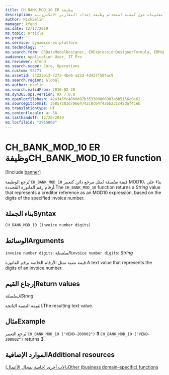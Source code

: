 ```yaml
---
title: CH_BANK_MOD_10 ER وظيفة
description: يوفر هذا الموضوع معلومات حول كيفية استخدام وظيفة إعداد التقارير الإلكترونية CH_BANK_MOD_10 (ER).
author: NickSelin
manager: kfend
ms.date: 12/17/2019
ms.topic: article
ms.prod: ''
ms.service: dynamics-ax-platform
ms.technology: ''
ms.search.form: ERDataModelDesigner, ERExpressionDesignerFormula, ERMappedFormatDesigner, ERModelMappingDesigner
audience: Application User, IT Pro
ms.reviewer: kfend
ms.search.scope: Core, Operations
ms.custom: 58771
ms.assetid: 24223e13-727a-4be6-a22d-4d427f504ac9
ms.search.region: Global
ms.author: nselin
ms.search.validFrom: 2016-02-28
ms.dyn365.ops.version: AX 7.0.0
ms.openlocfilehash: 42a345fc48b0d87b353308060903a6b5156c0e62
ms.sourcegitcommit: 36857283d70664742c8c04f426b231c42daf4ceb
ms.translationtype: HT
ms.contentlocale: ar-SA
ms.lasthandoff: 12/20/2019
ms.locfileid: "2915868"
---
```

# <span data-ttu-id="5997e-103"><a name="CH_BANK_MOD_10">CH_BANK_MOD_10 ER وظيفة</a></span><span class="sxs-lookup"><span data-stu-id="5997e-103"><a name="CH_BANK_MOD_10">CH_BANK_MOD_10 ER function</a></span></span>

[!include [banner](../includes/banner.md)]

<span data-ttu-id="5997e-104">تُرجع الوظيفة `CH_BANK_MOD_10` قيمة *سلسلة* تُمثل مرجع دائن كتعبير MOD10، بناءً على أرقام رقم الفاتورة المُحددة.</span><span class="sxs-lookup"><span data-stu-id="5997e-104">The `CH_BANK_MOD_10` function returns a *String* value that represents a creditor reference as an MOD10 expression, based on the digits of the specified invoice number.</span></span>

## <a name="syntax"></a><span data-ttu-id="5997e-105">بناء الجملة</span><span class="sxs-lookup"><span data-stu-id="5997e-105">Syntax</span></span>

```
CH_BANK_MOD_10 (invoice number digits)
```

## <a name="arguments"></a><span data-ttu-id="5997e-106">الوسائط</span><span class="sxs-lookup"><span data-stu-id="5997e-106">Arguments</span></span>

<span data-ttu-id="5997e-107">`invoice number digits`: *السلسلة*</span><span class="sxs-lookup"><span data-stu-id="5997e-107">`invoice number digits`: *String*</span></span>

<span data-ttu-id="5997e-108">قيمة نصية تمثل الأرقام الخاصة برقم الفاتورة.</span><span class="sxs-lookup"><span data-stu-id="5997e-108">A text value that represents the digits of an invoice number.</span></span>

## <a name="return-values"></a><span data-ttu-id="5997e-109">إرجاع القيم</span><span class="sxs-lookup"><span data-stu-id="5997e-109">Return values</span></span>

<span data-ttu-id="5997e-110">*السلسلة*</span><span class="sxs-lookup"><span data-stu-id="5997e-110">*String*</span></span>

<span data-ttu-id="5997e-111">القيمة النصية الناتجة.</span><span class="sxs-lookup"><span data-stu-id="5997e-111">The resulting text value.</span></span>

## <a name="example"></a><span data-ttu-id="5997e-112">مثال</span><span class="sxs-lookup"><span data-stu-id="5997e-112">Example</span></span>

<span data-ttu-id="5997e-113">يُرجع التعبير `CH_BANK_MOD_10 ("VEND-200002")` **3**.</span><span class="sxs-lookup"><span data-stu-id="5997e-113">`CH_BANK_MOD_10 ("VEND-200002")` returns **3**.</span></span>

## <a name="additional-resources"></a><span data-ttu-id="5997e-114">الموارد الإضافية</span><span class="sxs-lookup"><span data-stu-id="5997e-114">Additional resources</span></span>

[<span data-ttu-id="5997e-115">دالات أخرى (خاصة بمجال الأعمال)</span><span class="sxs-lookup"><span data-stu-id="5997e-115">Other (business domain–specific) functions</span></span>](er-functions-category-other.md)
